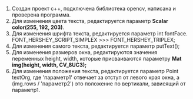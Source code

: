 1. Создан проект c++, подключена библиотека opencv, написана и проверена программа.
2. Для изменения цвета текста, редактируется параметр <b>Scalar color(255, 192, 203)</b>.
3. Для изменения шрифта текста, редактируется параметр int fontFace.  FONT_HERSHEY_SCRIPT_SIMPLEX >>> FONT_HERSHEY_TRIPLEX;
4. Для изменения самого текста, редактируется параметр putText();
5. Для изменения размеров окна, редактируются значения переменных  height, width, которые присваиваются параметру <b>Mat img(height, width, CV_8UC3);</b>
6. Для изменения положения текста, редактируется параметр Point textOrg, где 'параметр1' отвечает за отступ от левого края окна, а (img.rows / 'параметр2') это положение по вертикали, зависящий от параметр1.
